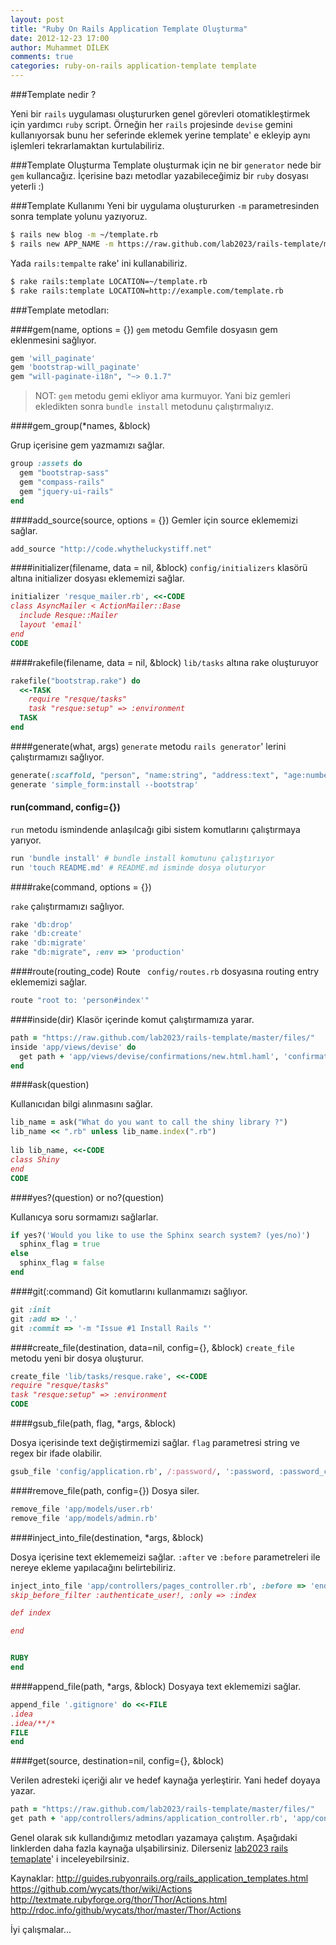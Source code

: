 ```yaml
---
layout: post
title: "Ruby On Rails Application Template Oluşturma"
date: 2012-12-23 17:00
author: Muhammet DİLEK
comments: true
categories: ruby-on-rails application-template template
---
```


###Template nedir ?

Yeni bir `rails` uygulaması oluştururken genel görevleri otomatikleştirmek için yardımcı `ruby` script. Örneğin her `rails` projesinde `devise` gemini kullanıyorsak bunu her seferinde eklemek yerine template' e ekleyip aynı işlemleri tekrarlamaktan kurtulabiliriz.

###Template Oluşturma
Template oluşturmak için ne bir `generator` nede bir `gem` kullancağız. İçerisine bazı metodlar yazabileceğimiz bir `ruby` dosyası yeterli :)
<!-- more -->
###Template Kullanımı
Yeni bir uygulama oluştururken `-m` parametresinden sonra template yolunu yazıyoruz.

```bash
$ rails new blog -m ~/template.rb
$ rails new APP_NAME -m https://raw.github.com/lab2023/rails-template/master/rails_template.rb

```

Yada `rails:tempalte` rake' ini kullanabiliriz.

```bash
$ rake rails:template LOCATION=~/template.rb
$ rake rails:template LOCATION=http://example.com/template.rb
```
###Template metodları:

####gem(name, options = {})
`gem` metodu Gemfile dosyasın gem eklenmesini sağlıyor.

```ruby
gem 'will_paginate'
gem 'bootstrap-will_paginate'
gem "will-paginate-i18n", "~> 0.1.7"
```

>NOT: `gem` metodu gemi ekliyor ama kurmuyor. Yani biz gemleri ekledikten sonra `bundle install` metodunu çalıştırmalıyız.

####gem_group(*names, &block)

Grup içerisine gem yazmamızı sağlar.

```ruby
group :assets do
  gem "bootstrap-sass"
  gem "compass-rails"
  gem "jquery-ui-rails"
end
```

####add_source(source, options = {})
Gemler için source eklememizi sağlar.

```ruby
add_source "http://code.whytheluckystiff.net"
```

####initializer(filename, data = nil, &block)
`config/initializers` klasörü altına  initializer dosyası eklememizi sağlar.

```ruby
initializer 'resque_mailer.rb', <<-CODE
class AsyncMailer < ActionMailer::Base
  include Resque::Mailer
  layout 'email'
end
CODE
```
####rakefile(filename, data = nil, &block)
`lib/tasks` altına rake oluşturuyor

```ruby
rakefile("bootstrap.rake") do
  <<-TASK
    require "resque/tasks"
    task "resque:setup" => :environment
  TASK
end
```
####generate(what, args)
`generate` metodu `rails generator`' lerini çalıştırmamızı sağlıyor.

```ruby
generate(:scaffold, "person", "name:string", "address:text", "age:number")
generate 'simple_form:install --bootstrap'
```

#### run(command, config={})
`run` metodu ismindende anlaşılcağı gibi sistem komutlarını çalıştırmaya yarıyor.

```ruby
run 'bundle install' # bundle install komutunu çalıştırıyor
run 'touch README.md' # README.md isminde dosya oluturyor
```
####rake(command, options = {})

`rake` çalıştırmamızı sağlıyor.

```ruby
rake 'db:drop'
rake 'db:create'
rake 'db:migrate'
rake "db:migrate", :env => 'production'
```
####route(routing_code)
Route ` config/routes.rb` dosyasına routing entry eklememizi sağlar.

```ruby
route "root to: 'person#index'"
```
####inside(dir)
Klasör içerinde komut çalıştırmamıza yarar.

```ruby
path = "https://raw.github.com/lab2023/rails-template/master/files/"
inside 'app/views/devise' do
  get path + 'app/views/devise/confirmations/new.html.haml', 'confirmations/new.html.haml'
end
```

####ask(question)

Kullanıcıdan bilgi alınmasını sağlar.

```ruby
lib_name = ask("What do you want to call the shiny library ?")
lib_name << ".rb" unless lib_name.index(".rb")
 
lib lib_name, <<-CODE
class Shiny
end
CODE
```

####yes?(question) or no?(question)

Kullanıcya soru sormamızı sağlarlar.

```ruby
if yes?('Would you like to use the Sphinx search system? (yes/no)')
  sphinx_flag = true
else
  sphinx_flag = false
end
```

####git(:command)
Git komutlarını kullanmamızı sağlıyor.

```ruby
git :init
git :add => '.'
git :commit => '-m "Issue #1 Install Rails "'
```


####create_file(destination, data=nil, config={}, &block)
`create_file` metodu yeni bir dosya oluşturur.

```ruby
create_file 'lib/tasks/resque.rake', <<-CODE
require "resque/tasks"
task "resque:setup" => :environment
CODE
```

####gsub_file(path, flag, *args, &block)

Dosya içerisinde text değiştirmemizi sağlar. `flag` parametresi string ve regex bir ifade olabilir.

```ruby
gsub_file 'config/application.rb', /:password/, ':password, :password_confirmation'
```

####remove_file(path, config={})
Dosya siler.

```ruby
remove_file 'app/models/user.rb'
remove_file 'app/models/admin.rb'
```

####inject_into_file(destination, *args, &block)

Dosya içerisine text eklememeizi sağlar. `:after` ve `:before` parametreleri ile nereye ekleme yapılacağını belirtebiliriz.

```ruby
inject_into_file 'app/controllers/pages_controller.rb', :before => 'end' do <<-RUBY
skip_before_filter :authenticate_user!, :only => :index

def index

end


RUBY
end
```

####append_file(path, *args, &block)
Dosyaya text eklememizi sağlar.

```ruby
append_file '.gitignore' do <<-FILE
.idea
.idea/**/*
FILE
end
```

####get(source, destination=nil, config={}, &block)

Verilen adresteki içeriği alır ve hedef kaynağa yerleştirir. Yani hedef doyaya yazar.

```ruby
path = "https://raw.github.com/lab2023/rails-template/master/files/"
get path + 'app/controllers/admins/application_controller.rb', 'app/controllers/admins/application_controller.rb'
```

Genel olarak sık kullandığımız metodları yazamaya çalıştım. Aşağıdaki linklerden daha fazla kaynağa ulşabilirsiniz. Dilerseniz [lab2023 rails temaplate](https://github.com/lab2023/rails-template)' i inceleyebilrsiniz.

Kaynaklar:
http://guides.rubyonrails.org/rails_application_templates.html
https://github.com/wycats/thor/wiki/Actions
http://textmate.rubyforge.org/thor/Thor/Actions.html
http://rdoc.info/github/wycats/thor/master/Thor/Actions

İyi çalışmalar...
